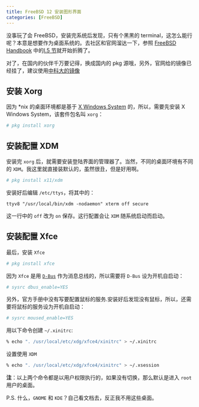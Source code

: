 ```yaml
---
title: FreeBSD 12 安装图形界面
categories: [FreeBSD]
---
```


没事玩了会 FreeBSD，安装完系统后发现，只有个黑黑的 terminal，这怎么能行呢？本意是想要作为桌面系统的。去社区和官网溜达一下，参照 [FreeBSD Handbook][FreeBSD-Handbook] 中的[I.5 节][I.5]就开始折腾了。

对了，在国内的伙伴千万要记得，换成国内的 pkg 源哦，另外，官网给的镜像已经挂了，建议使用[中科大的镜像][ustc-mirror-freebsd]

## 安装 Xorg

因为 *nix 的桌面环境都是基于 [X Windows System][XWindowsSystem] 的，所以，需要先安装 X Windows System，该套件包名叫 `xorg`：

```bash
# pkg install xorg
```

## 安装配置 XDM

安装完 `xorg` 后，就需要安装登陆界面的管理器了。当然，不同的桌面环境有不同的 `XDM`。我这里就直接装默认的，虽然很丑，但是好用啊。

```bash
# pkg install x11/xdm
```

安装好后编辑 `/etc/ttys`，将其中的：

```
ttyv8 "/usr/local/bin/xdm -nodaemon" xterm off secure
```
这一行中的 `off` 改为 `on` 保存。这行配置会让 `XDM` 随系统启动而启动。


## 安装配置 Xfce

最后，安装 `Xfce`

```bash
# pkg install xfce
```

因为 `Xfce` 是用 [`D-Bus`][dbus] 作为消息总线的，所以需要将 `D-Bus` 设为开机自启动：

```bash
# sysrc dbus_enable=YES
```
另外，官方手册中没有写要配置鼠标的服务.安装好后发现没有鼠标，所以，还需要将鼠标的服务设为开机自启动：

```bash
# sysrc moused_enable=YES
```

用以下命令创建 `~/.xinitrc`:

```bash
% echo ". /usr/local/etc/xdg/xfce4/xinitrc" > ~/.xinitrc
```

设置使用 `XDM`

```bash
% echo ". /usr/local/etc/xdg/xfce4/xinitrc" > ~/.xsession
```

**注**：以上两个命令都是以用户权限执行的，如果没有切换，那么默认是进入 `root` 用户的桌面。

P.S. 什么，`GNOME` 和 `KDE`？自己看文档去，反正我不用这些桌面。



[FreeBSD-Handbook]: https://www.freebsd.org/doc/en_US.ISO8859-1/books/handbook/index.html
[I.5]: https://www.freebsd.org/doc/en_US.ISO8859-1/books/handbook/x11.html
[ustc-mirror-freebsd]: http://mirrors.ustc.edu.cn/help/freebsd-pkg.html
[XWindowsSystem]: https://www.freebsd.org/doc/en_US.ISO8859-1/books/handbook/x-understanding.html
[dbus]: https://www.freedesktop.org/wiki/Software/dbus/